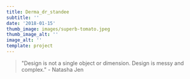 ```yaml
---
title: Derma_dr_standee
subtitle: ''
date: '2018-01-15'
thumb_image: images/superb-tomato.jpeg
thumb_image_alt: ''
image_alt: ''
template: project
---
```



> "Design is not a single object or dimension. Design is messy and complex." - Natasha Jen

